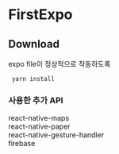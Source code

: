 # FirstExpo
## Download 
  expo file이 정상적으로 작동하도록    
  <pre><code> yarn install </code></pre> 
    
### 사용한 추가 API   
react-native-maps   
react-native-paper   
react-native-gesture-handler   
firebase    
